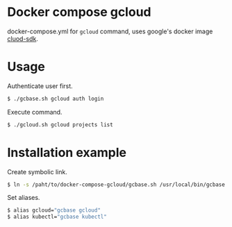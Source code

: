 Docker compose gcloud
=====================

docker-compose.yml for `gcloud` command, uses google's docker image [cluod-sdk](https://hub.docker.com/r/google/cloud-sdk/).

Usage
=====

Authenticate user first.

``` bash
$ ./gcbase.sh gcloud auth login
```

Execute command.

``` bash
$ ./gcloud.sh gcloud projects list
```

Installation example
==================

Create symbolic link.

``` bash
$ ln -s /paht/to/docker-compose-gcloud/gcbase.sh /usr/local/bin/gcbase
```

Set aliases.

``` bash
$ alias gcloud="gcbase gcloud"
$ alias kubectl="gcbase kubectl"
```
